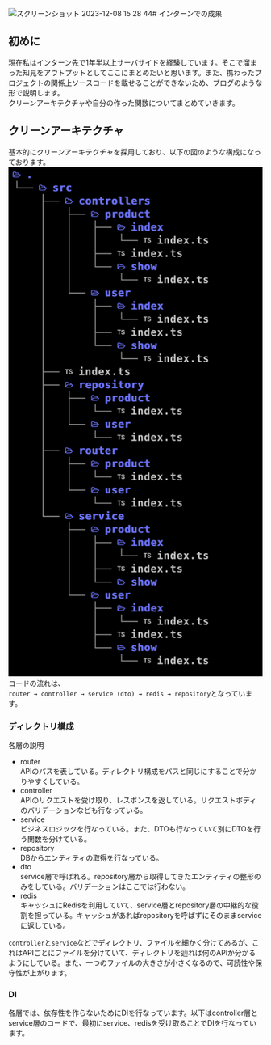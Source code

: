<img width="531" alt="スクリーンショット 2023-12-08 15 28 44" src="https://github.com/kii310/output_intern/assets/101162914/1a1f5fab-e8f0-47cd-8b1a-a257f240b4b2"># インターンでの成果
## 初めに
現在私はインターン先で1年半以上サーバサイドを経験しています。そこで溜まった知見をアウトプットとしてここにまとめたいと思います。また、携わったプロジェクトの関係上ソースコードを載せることができないため、ブログのような形で説明します。 <br>
クリーンアーキテクチャや自分の作った関数についてまとめていきます。

## クリーンアーキテクチャ
基本的にクリーンアーキテクチャを採用しており、以下の図のような構成になっております。
![directory.png](img/directory.png) <br>
コードの流れは、 <br>
`router → controller → service (dto) → redis → repository`となっています。

### ディレクトリ構成
各層の説明
- router <br>
  APIのパスを表している。ディレクトリ構成をパスと同じにすることで分かりやすくしている。 <br>
- controller <br>
  APIのリクエストを受け取り、レスポンスを返している。リクエストボディのバリデーションなども行なっている。 <br>
- service <br>
  ビジネスロジックを行なっている。また、DTOも行なっていて別にDTOを行う関数を分けている。 <br>
- repository <br>
  DBからエンティティの取得を行なっている。 <br>
- dto <br>
  service層で呼ばれる。repository層から取得してきたエンティティの整形のみをしている。バリデーションはここでは行わない。 <br>
- redis <br>
  キャッシュにRedisを利用していて、service層とrepository層の中継的な役割を担っている。キャッシュがあればrepositoryを呼ばずにそのままserviceに返している。 <br>

`controller`と`service`などでディレクトリ、ファイルを細かく分けてあるが、これはAPIごとにファイルを分けていて、ディレクトリを辿れば何のAPIか分かるようにしている。また、一つのファイルの大きさが小さくなるので、可読性や保守性が上がります。

### DI
各層では、依存性を作らないためにDIを行なっています。以下はcontroller層とservice層のコードで、最初にservice、redisを受け取ることでDIを行なっています。
